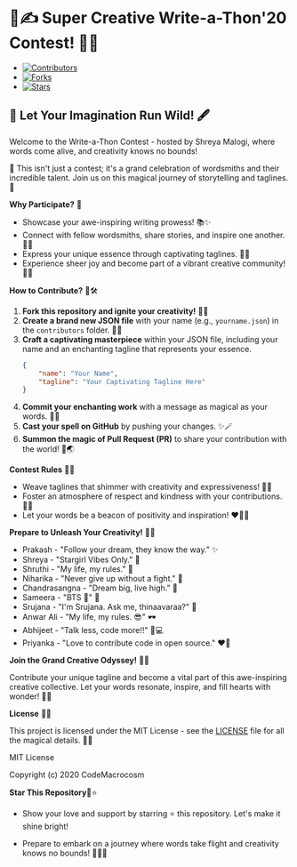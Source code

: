 # 🚀✍️ Super Creative Write-a-Thon'20 Contest! 🌟📖


- [![Contributors](https://img.shields.io/badge/Contributors-10-brightgreen.svg)]()
- [![Forks](https://img.shields.io/badge/Forks-11-blue.svg)]()
- [![Stars](https://img.shields.io/badge/Stars-10-yellow.svg)]()


## 🌈 Let Your Imagination Run Wild! 🖋️

Welcome to the Write-a-Thon Contest - hosted by Shreya Malogi, where words come alive, and creativity knows no bounds!

🚀 This isn't just a contest; it's a grand celebration of wordsmiths and their incredible talent. Join us on this magical journey of storytelling and taglines. 🌟

**Why Participate?** 🤩

- Showcase your awe-inspiring writing prowess! 📚✨
- Connect with fellow wordsmiths, share stories, and inspire one another. 🤝📝
- Express your unique essence through captivating taglines. 💬🎨
- Experience sheer joy and become part of a vibrant creative community! 🥳🌈

**How to Contribute?** 🚀🛠️

1. **Fork this repository and ignite your creativity!** 🍴🔥
2. **Create a brand new JSON file** with your name (e.g., `yourname.json`) in the `contributors` folder. 📁📝
3. **Craft a captivating masterpiece** within your JSON file, including your name and an enchanting tagline that represents your essence.
   ```json
   {
       "name": "Your Name",
       "tagline": "Your Captivating Tagline Here"
   }
   ```
4. **Commit your enchanting work** with a message as magical as your words. 📝✨
5. **Cast your spell on GitHub** by pushing your changes. ✨🪄
6. **Summon the magic of Pull Request (PR)** to share your contribution with the world! 🙌🌏

**Contest Rules** 📜🌟

- Weave taglines that shimmer with creativity and expressiveness! 🌟🌈
- Foster an atmosphere of respect and kindness with your contributions. 💖🌻
- Let your words be a beacon of positivity and inspiration! ❤️‍🔥💫

**Prepare to Unleash Your Creativity!** 📖💥


- Prakash - "Follow your dream, they know the way." ✨
- Shreya - "Stargirl Vibes Only." 🌟
- Shruthi - "My life, my rules." 📜
- Niharika - "Never give up without a fight." 💪
- Chandrasangna - "Dream big, live high." 🚀
- Sameera - "BTS 💜" 🎵
- Srujana - "I'm Srujana. Ask me, thinaavaraa?" 🌄
- Anwar Ali - "My life, my rules. 😎" 🕶️
- Abhijeet - "Talk less, code more!!" 💬💻
- Priyanka - "Love to contribute code in open source." ❤️‍🔥


**Join the Grand Creative Odyssey!** 🌟🚀

Contribute your unique tagline and become a vital part of this awe-inspiring creative collective. Let your words resonate, inspire, and fill hearts with wonder! 🌈💖

**License** 📄🌐

This project is licensed under the MIT License - see the [LICENSE](LICENSE) file for all the magical details. 📜✨

MIT License

Copyright (c) 2020 CodeMacrocosm

**Star This Repository**🌟⭐

- Show your love and support by starring ⭐ this repository. Let's make it shine bright!


- Prepare to embark on a journey where words take flight and creativity knows no bounds! 🌟🚀📖


